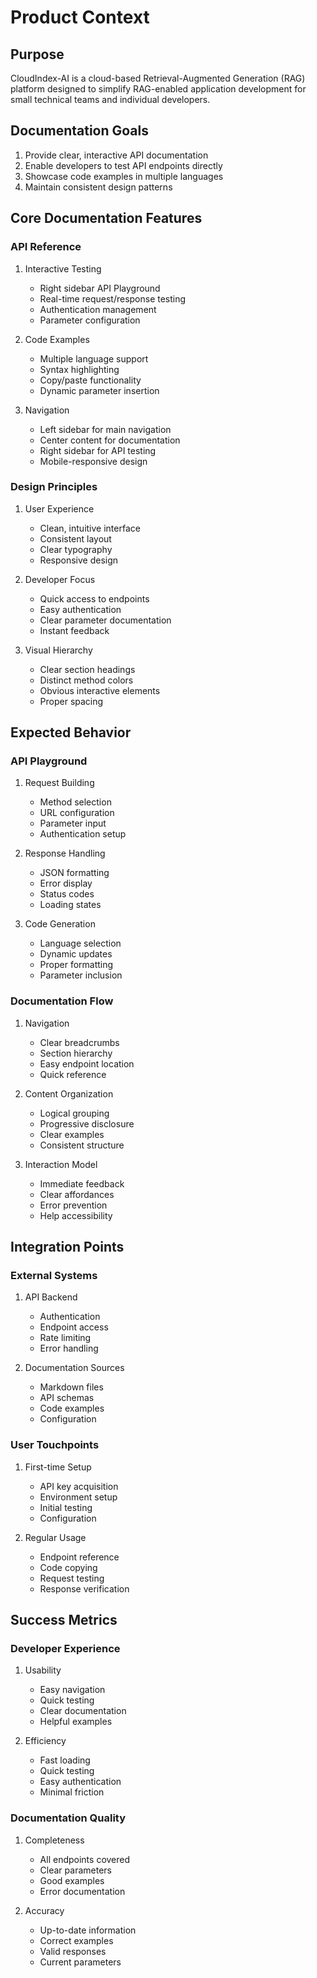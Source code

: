 # Product Context

## Purpose
CloudIndex-AI is a cloud-based Retrieval-Augmented Generation (RAG) platform designed to simplify RAG-enabled application development for small technical teams and individual developers.

## Documentation Goals
1. Provide clear, interactive API documentation
2. Enable developers to test API endpoints directly
3. Showcase code examples in multiple languages
4. Maintain consistent design patterns

## Core Documentation Features

### API Reference
1. Interactive Testing
   - Right sidebar API Playground
   - Real-time request/response testing
   - Authentication management
   - Parameter configuration

2. Code Examples
   - Multiple language support
   - Syntax highlighting
   - Copy/paste functionality
   - Dynamic parameter insertion

3. Navigation
   - Left sidebar for main navigation
   - Center content for documentation
   - Right sidebar for API testing
   - Mobile-responsive design

### Design Principles
1. User Experience
   - Clean, intuitive interface
   - Consistent layout
   - Clear typography
   - Responsive design

2. Developer Focus
   - Quick access to endpoints
   - Easy authentication
   - Clear parameter documentation
   - Instant feedback

3. Visual Hierarchy
   - Clear section headings
   - Distinct method colors
   - Obvious interactive elements
   - Proper spacing

## Expected Behavior

### API Playground
1. Request Building
   - Method selection
   - URL configuration
   - Parameter input
   - Authentication setup

2. Response Handling
   - JSON formatting
   - Error display
   - Status codes
   - Loading states

3. Code Generation
   - Language selection
   - Dynamic updates
   - Proper formatting
   - Parameter inclusion

### Documentation Flow
1. Navigation
   - Clear breadcrumbs
   - Section hierarchy
   - Easy endpoint location
   - Quick reference

2. Content Organization
   - Logical grouping
   - Progressive disclosure
   - Clear examples
   - Consistent structure

3. Interaction Model
   - Immediate feedback
   - Clear affordances
   - Error prevention
   - Help accessibility

## Integration Points

### External Systems
1. API Backend
   - Authentication
   - Endpoint access
   - Rate limiting
   - Error handling

2. Documentation Sources
   - Markdown files
   - API schemas
   - Code examples
   - Configuration

### User Touchpoints
1. First-time Setup
   - API key acquisition
   - Environment setup
   - Initial testing
   - Configuration

2. Regular Usage
   - Endpoint reference
   - Code copying
   - Request testing
   - Response verification

## Success Metrics

### Developer Experience
1. Usability
   - Easy navigation
   - Quick testing
   - Clear documentation
   - Helpful examples

2. Efficiency
   - Fast loading
   - Quick testing
   - Easy authentication
   - Minimal friction

### Documentation Quality
1. Completeness
   - All endpoints covered
   - Clear parameters
   - Good examples
   - Error documentation

2. Accuracy
   - Up-to-date information
   - Correct examples
   - Valid responses
   - Current parameters

